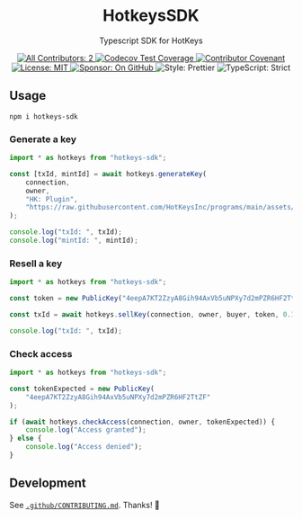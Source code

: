 <h1 align="center">HotkeysSDK</h1>

<p align="center">Typescript SDK for HotKeys</p>

<p align="center">
	<a href="#contributors" target="_blank">
<!-- prettier-ignore-start -->
<!-- ALL-CONTRIBUTORS-BADGE:START - Do not remove or modify this section -->
<img alt="All Contributors: 2" src="https://img.shields.io/badge/all_contributors-2-21bb42.svg" />
<!-- ALL-CONTRIBUTORS-BADGE:END -->
<!-- prettier-ignore-end -->
	</a>
	<a href="https://codecov.io/gh/HotKeysInc/sdk" target="_blank">
		<img alt="Codecov Test Coverage" src="https://codecov.io/gh/HotKeysInc/sdk/branch/main/graph/badge.svg?token=eVIFY4MhfQ"/>
	</a>
	<a href="https://github.com/HotKeysInc/sdk/blob/main/.github/CODE_OF_CONDUCT.md" target="_blank">
		<img alt="Contributor Covenant" src="https://img.shields.io/badge/code_of_conduct-enforced-21bb42" />
	</a>
	<a href="https://github.com/HotKeysInc/sdk/blob/main/LICENSE.md" target="_blank">
	    <img alt="License: MIT" src="https://img.shields.io/github/license/HotKeysInc/sdk?color=21bb42">
    </a>
	<a href="https://github.com/sponsors/HotKeysInc" target="_blank">
    	<img alt="Sponsor: On GitHub" src="https://img.shields.io/badge/sponsor-on_github-21bb42.svg" />
    </a>
	<img alt="Style: Prettier" src="https://img.shields.io/badge/style-prettier-21bb42.svg" />
    <img alt="TypeScript: Strict" src="https://img.shields.io/badge/typescript-strict-21bb42.svg" />
</p>

## Usage

```shell
npm i hotkeys-sdk
```

### Generate a key

```ts
import * as hotkeys from "hotkeys-sdk";

const [txId, mintId] = await hotkeys.generateKey(
	connection,
	owner,
	"HK: Plugin",
	"https://raw.githubusercontent.com/HotKeysInc/programs/main/assets/test_metadata.json"
);

console.log("txId: ", txId);
console.log("mintId: ", mintId);
```

### Resell a key

```ts
import * as hotkeys from "hotkeys-sdk";

const token = new PublicKey("4eepA7KT2ZzyA8Gih94AxVb5uNPXy7d2mPZR6HF2TtZF");

const txId = await hotkeys.sellKey(connection, owner, buyer, token, 0.1);

console.log("txId: ", txId);
```

### Check access

```ts
import * as hotkeys from "hotkeys-sdk";

const tokenExpected = new PublicKey(
	"4eepA7KT2ZzyA8Gih94AxVb5uNPXy7d2mPZR6HF2TtZF"
);

if (await hotkeys.checkAccess(connection, owner, tokenExpected)) {
	console.log("Access granted");
} else {
	console.log("Access denied");
}
```

## Development

See [`.github/CONTRIBUTING.md`](./.github/CONTRIBUTING.md).
Thanks! 💖

<!-- markdownlint-restore -->
<!-- prettier-ignore-end -->

<!-- ALL-CONTRIBUTORS-LIST:END -->
<!-- spellchecker: enable -->

<!-- You can remove this notice if you don't want it 🙂 no worries! -->
